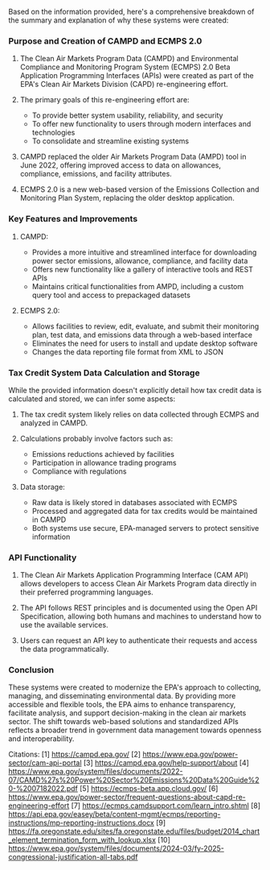 Based on the information provided, here's a comprehensive breakdown of the summary and explanation of why these systems were created:

### Purpose and Creation of CAMPD and ECMPS 2.0

1. The Clean Air Markets Program Data (CAMPD) and Environmental Compliance and Monitoring Program System (ECMPS) 2.0 Beta Application Programming Interfaces (APIs) were created as part of the EPA's Clean Air Markets Division (CAPD) re-engineering effort.

2. The primary goals of this re-engineering effort are:

   - To provide better system usability, reliability, and security
   - To offer new functionality to users through modern interfaces and technologies
   - To consolidate and streamline existing systems

3. CAMPD replaced the older Air Markets Program Data (AMPD) tool in June 2022, offering improved access to data on allowances, compliance, emissions, and facility attributes.

4. ECMPS 2.0 is a new web-based version of the Emissions Collection and Monitoring Plan System, replacing the older desktop application.

### Key Features and Improvements

1. CAMPD:

   - Provides a more intuitive and streamlined interface for downloading power sector emissions, allowance, compliance, and facility data
   - Offers new functionality like a gallery of interactive tools and REST APIs
   - Maintains critical functionalities from AMPD, including a custom query tool and access to prepackaged datasets

2. ECMPS 2.0:
   - Allows facilities to review, edit, evaluate, and submit their monitoring plan, test data, and emissions data through a web-based interface
   - Eliminates the need for users to install and update desktop software
   - Changes the data reporting file format from XML to JSON

### Tax Credit System Data Calculation and Storage

While the provided information doesn't explicitly detail how tax credit data is calculated and stored, we can infer some aspects:

1. The tax credit system likely relies on data collected through ECMPS and analyzed in CAMPD.

2. Calculations probably involve factors such as:

   - Emissions reductions achieved by facilities
   - Participation in allowance trading programs
   - Compliance with regulations

3. Data storage:
   - Raw data is likely stored in databases associated with ECMPS
   - Processed and aggregated data for tax credits would be maintained in CAMPD
   - Both systems use secure, EPA-managed servers to protect sensitive information

### API Functionality

1. The Clean Air Markets Application Programming Interface (CAM API) allows developers to access Clean Air Markets Program data directly in their preferred programming languages.

2. The API follows REST principles and is documented using the Open API Specification, allowing both humans and machines to understand how to use the available services.

3. Users can request an API key to authenticate their requests and access the data programmatically.

### Conclusion

These systems were created to modernize the EPA's approach to collecting, managing, and disseminating environmental data. By providing more accessible and flexible tools, the EPA aims to enhance transparency, facilitate analysis, and support decision-making in the clean air markets sector. The shift towards web-based solutions and standardized APIs reflects a broader trend in government data management towards openness and interoperability.

Citations:
[1] https://campd.epa.gov/
[2] https://www.epa.gov/power-sector/cam-api-portal
[3] https://campd.epa.gov/help-support/about
[4] https://www.epa.gov/system/files/documents/2022-07/CAMD%27s%20Power%20Sector%20Emissions%20Data%20Guide%20-%2007182022.pdf
[5] https://ecmps-beta.app.cloud.gov/
[6] https://www.epa.gov/power-sector/frequent-questions-about-capd-re-engineering-effort
[7] https://ecmps.camdsupport.com/learn_intro.shtml
[8] https://api.epa.gov/easey/beta/content-mgmt/ecmps/reporting-instructions/mp-reporting-instructions.docx
[9] https://fa.oregonstate.edu/sites/fa.oregonstate.edu/files/budget/2014_chart_element_termination_form_with_lookup.xlsx
[10] https://www.epa.gov/system/files/documents/2024-03/fy-2025-congressional-justification-all-tabs.pdf

